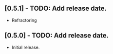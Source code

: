 ## [0.5.1] - TODO: Add release date.

* Refractoring

## [0.5.0] - TODO: Add release date.

* Initial release.
